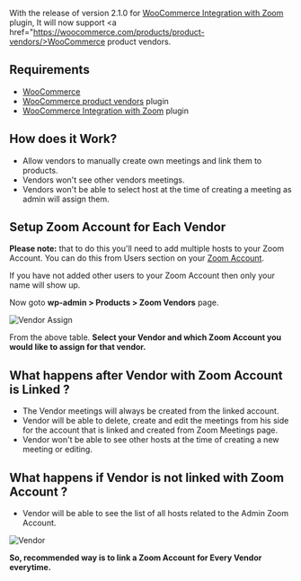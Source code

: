 With the release of version 2.1.0 for <a href="https://www.codemanas.com/downloads/zoom-meetings-for-woocommerce/">WooCommerce Integration with Zoom</a> plugin, It will now support <a href="https://woocommerce.com/products/product-vendors/>WooCommerce product vendors</a>.

## Requirements

* <a href="https://wordpress.org/plugins/woocommerce/">WooCommerce</a>
* <a href="https://woocommerce.com/products/product-vendors/">WooCommerce product vendors</a> plugin
* <a href="https://www.codemanas.com/downloads/zoom-meetings-for-woocommerce/">WooCommerce Integration with Zoom</a> plugin

## How does it Work?

* Allow vendors to manually create own meetings and link them to products.
* Vendors won't see other vendors meetings.
* Vendors won't be able to select host at the time of creating a meeting as admin will assign them.

## Setup Zoom Account for Each Vendor

**Please note:** that to do this you'll need to add multiple hosts to your Zoom Account. You can do this from Users section on your <a href="https://support.zoom.us/hc/en-us/articles/201363183-Managing-users">Zoom Account</a>.

If you have not added other users to your Zoom Account then only your name will show up.

Now goto **wp-admin > Products > Zoom Vendors** page.

<img src="https://www.codemanas.com/wp-content/uploads/2020/04/vendors-assign.png" alt="Vendor Assign">

From the above table. **Select your Vendor and which Zoom Account you would like to assign for that vendor.**

## What happens after Vendor with Zoom Account is Linked ?

* The Vendor meetings will always be created from the linked account.
* Vendor will be able to delete, create and edit the meetings from his side for the account that is linked and created from Zoom Meetings page.
* Vendor won't be able to see other hosts at the time of creating a new meeting or editing. 

## What happens if Vendor is not linked with Zoom Account ?

* Vendor will be able to see the list of all hosts related to the Admin Zoom Account.

<img src="https://www.codemanas.com/wp-content/uploads/2020/04/vendors-list-all-hosts.png" alt="Vendor">

**So, recommended way is to link a Zoom Account for Every Vendor everytime.**
